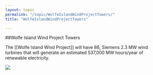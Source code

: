 ```yaml
---
layout: topic
permalink: "/topic/WolfeIslandWindProjectTowers/"
title: "WolfeIslandWindProjectTowers"

---
```


##Wolfe Island Wind Project Towers

The [[Wolfe Island Wind Project]] will have 86, Siemens 2.3 MW wind turbines that will generate an estimated 537,000 MW hours/year of renewable electricity.

<img src="http://K7Waterfront.org/Images/WolfeIslandWindProjectBigTowers05-600.jpg">

